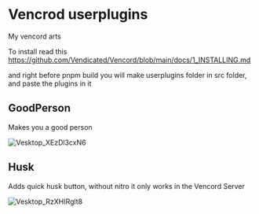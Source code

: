 # Vencrod userplugins

My vencord arts


To install read this
https://github.com/Vendicated/Vencord/blob/main/docs/1_INSTALLING.md

and right before pnpm build you will make userplugins folder in src folder, and paste the plugins in it

## GoodPerson

Makes you a good person

![Vesktop_XEzDl3cxN6](https://github.com/nin0-dev/vc-userplugins/assets/75569739/7b564f95-13cb-4d56-9292-e8f573f53eae)

## Husk

Adds quick husk button, without nitro it only works in the Vencord Server

![Vesktop_RzXHIRglt8](https://github.com/nin0-dev/vc-userplugins/assets/75569739/e7f5432c-e649-4b14-8ca7-a46ddc9232a0)
